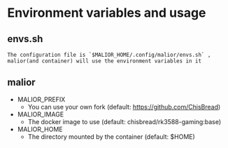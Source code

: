 # Environment variables and usage
## envs.sh
```
The configuration file is `$MALIOR_HOME/.config/malior/envs.sh` , 
malior(and container) will use the environment variables in it
```
## malior
- MALIOR_PREFIX
  - You can use your own fork (default: https://github.com/ChisBread)
- MALIOR_IMAGE
  - The docker image to use (default: chisbread/rk3588-gaming:base)
- MALIOR_HOME
  - The directory mounted by the container (default: $HOME)